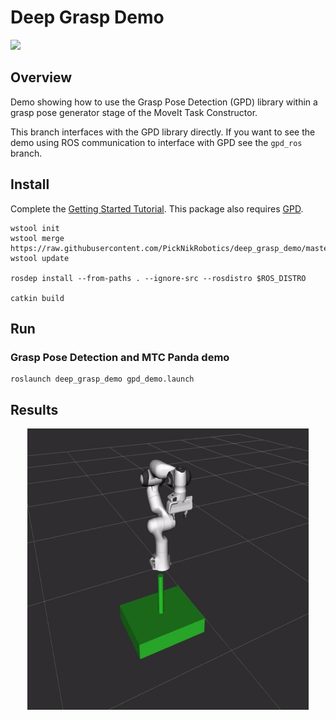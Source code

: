 # Deep Grasp Demo
<img src="https://picknik.ai/assets/images/logo.jpg" width="120">

## Overview
Demo showing how to use the Grasp Pose Detection (GPD) library within a grasp pose generator stage of the MoveIt Task Constructor.

This branch interfaces with the GPD library directly. If you want to see the demo using ROS communication to interface with GPD see the `gpd_ros` branch.

## Install
Complete the [Getting Started Tutorial](https://ros-planning.github.io/moveit_tutorials/doc/getting_started/getting_started.html). This package also requires [GPD](https://github.com/atenpas/gpd).

    wstool init
    wstool merge https://raw.githubusercontent.com/PickNikRobotics/deep_grasp_demo/master/.rosinstall
    wstool update

    rosdep install --from-paths . --ignore-src --rosdistro $ROS_DISTRO

    catkin build

## Run
### Grasp Pose Detection and MTC Panda demo
```
roslaunch deep_grasp_demo gpd_demo.launch
```

## Results
<p align="center">
  <img src="media/mtc_gpd_panda.gif" width="450" height="450"/>
</p>
